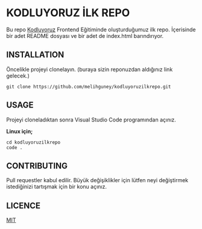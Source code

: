 # KODLUYORUZ İLK REPO

Bu repo [Kodluyoruz](https://www.kodluyoruz.org) Frontend Eğitiminde oluşturduğumuz ilk repo. İçerisinde bir adet README dosyası ve bir adet de index.html barındırıyor.

## INSTALLATION

Öncelikle projeyi clonelayın. (buraya sizin reponuzdan aldığınız link gelecek.)

`git clone https://github.com/melihguney/kodluyoruzilkrepo.git`

## USAGE

Projeyi cloneladıktan sonra Visual Studio Code programından açınız.

**Linux için;**

```
cd kodluyoruzilkrepo
code .
``` 

## CONTRIBUTING

Pull requestler kabul edilir. Büyük değişiklikler için lütfen neyi değiştirmek istediğinizi tartışmak için bir konu açınız.

## LICENCE

[MIT](https://choosealicense.com/licenses/mit/)